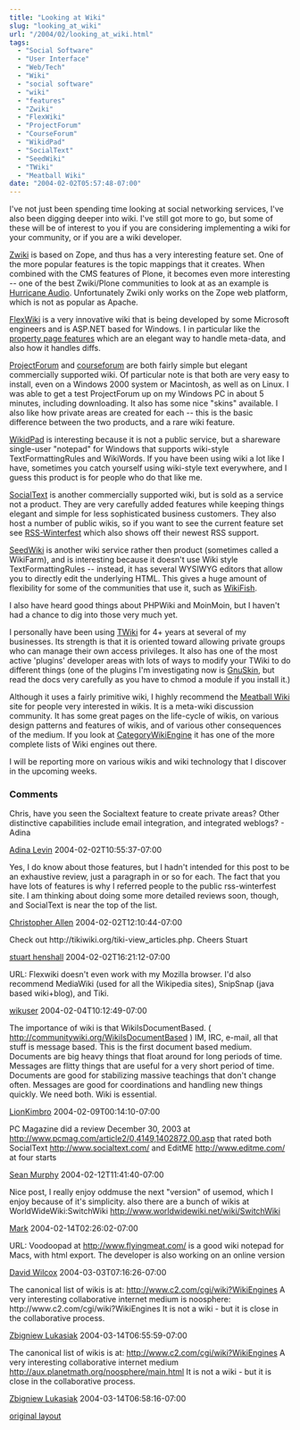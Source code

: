 ```yaml
---
title: "Looking at Wiki"
slug: "looking_at_wiki"
url: "/2004/02/looking_at_wiki.html"
tags:
  - "Social Software"
  - "User Interface"
  - "Web/Tech"
  - "Wiki"
  - "social software"
  - "wiki"
  - "features"
  - "Zwiki"
  - "FlexWiki"
  - "ProjectForum"
  - "CourseForum"
  - "WikidPad"
  - "SocialText"
  - "SeedWiki"
  - "TWiki"
  - "Meatball Wiki"
date: "2004-02-02T05:57:48-07:00"
---
```

<p>I've not just been spending time looking at social networking services, I've also been digging deeper into wiki. I've still got more to go, but some of these will be of interest to you if you are considering implementing a wiki for your community, or if you are a wiki developer.</p>
<p><a href="http://www.zwiki.org">Zwiki</a> is based on Zope, and thus has a very interesting feature set. One of the more popular features is the topic mappings that it creates. When combined with the CMS features of Plone, it becomes even more interesting -- one of the best Zwiki/Plone communities to look at as an example is <a href="http://doc.hydrogenaudio.org/wikis/hydrogenaudio/FrontPage">Hurricane Audio</a>. Unfortunately Zwiki only works on the Zope web platform, which is not as popular as Apache.</p>
<p><a href="http://www.flexwiki.com">FlexWiki</a> is a very innovative wiki that is being developed by some Microsoft engineers and is ASP.NET based for Windows. I in particular like the <a href="http://flexwiki.com/default.aspx/FlexWiki.ExamplePropertyPage">property page features</a> which are an elegant way to handle meta-data, and also how it handles diffs.</p>
<p><a href="http://www.projectforum.com">ProjectForum</a> and <a href="http://www.courseforum.com">courseforum</a> are both fairly simple but elegant commercially supported wiki. Of particular note is that both are very easy to install, even on a Windows 2000 system or Macintosh, as well as on Linux. I was able to get a test ProjectForum up on my Windows PC in about 5 minutes, including downloading. It also has some nice &quot;skins&quot; available. I also like how private areas are created for each -- this is the basic difference between the two products, and a rare wiki feature.</p>
<p><a href="http://www.jhorman.org/wikidPad/">WikidPad</a> is interesting because it is not a public service, but a shareware single-user &quot;notepad&quot; for Windows that supports wiki-style TextFormattingRules and WikiWords. If you have been using wiki a lot like I have, sometimes you catch yourself using wiki-style text everywhere, and I guess this product is for people who do that like me.</p>
<p><a href="http://www.socialtext.com">SocialText</a> is another commercially supported wiki, but is sold as a service not a product. They are very carefully added features while keeping things elegant and simple for less sophisticated business customers. They also host a number of public wikis, so if you want to see the current feature set see <a href="http://http://www.socialtext.net/rss-winterfest">RSS-Winterfest</a> which also shows off their newest RSS support.</p>
<p><a href="http://www.seedwiki.com">SeedWiki</a> is another wiki service rather then product (sometimes called a WikiFarm), and is interesting because it doesn't use Wiki style TextFormattingRules -- instead, it has several WYSIWYG editors that allow you to directly edit the underlying HTML. This gives a huge amount of flexibility for some of the communities that use it, such as <a href="http://www.seedwiki.com/page.cfm?doc=WikiFish&amp;wikiid=1231">WikiFish</a>.</p>
<p>I also have heard good things about PHPWiki and MoinMoin, but I haven't had a chance to dig into those very much yet.</p>
<p>I personally have been using <a href="http://www.twiki.org">TWiki</a> for 4+ years at several of my businesses. Its strength is that it is oriented toward allowing private groups who can manage their own access privileges. It also has one of the most active 'plugins' developer areas with lots of ways to modify your TWiki to do different things (one of the plugins I'm investigating now is <a href="//http://twiki.org/cgi-bin/view/Codev/EvEm&gt;EvEm&lt;/a&gt;). My only complaints are that TWiki is rather hard to install, and that the default skin isn't very elegant (I recommend the &lt;a href=">GnuSkin</a>, but read the docs very carefully as you have to chmod a module if you install it.)</p>
<p>Although it uses a fairly primitive wiki, I highly recommend the <a href="http://www.usemod.com/cgi-bin/mb.pl?MeatballWiki">Meatball Wiki</a> site for people very interested in wikis. It is a meta-wiki discussion community. It has some great pages on the life-cycle of wikis, on various design patterns and features of wikis, and of various other consequences of the medium. If you look at <a href="http://www.usemod.com/cgi-bin/mb.pl?back=CategoryWikiEngine">CategoryWikiEngine</a> it has one of the more complete lists of Wiki engines out there.</p>
<p>I will be reporting more on various wikis and wiki technology that I discover in the upcoming weeks.</p>
<footer><h3>Comments</h3>
<div class="u-comment h-cite">
<p class="p-content p-name">Chris, have you seen the Socialtext feature to create private areas? Other distinctive capabilities include email integration, and integrated weblogs?
- Adina
</p>
<a class="u-author h-card" href="http://www.socialtext.com">Adina Levin</a>
<time class="dt-published" datetime="2004-02-02T10:55:37-07:00">2004-02-02T10:55:37-07:00</time>
</div>
<div class="u-comment h-cite">
<p class="p-content p-name">Yes, I do know about those features, but I hadn't intended for this post to be an exhaustive review, just a paragraph in or so for each. The fact that you have lots of features is why I referred people to the public rss-winterfest site.
I am thinking about doing some more detailed reviews soon, though, and SocialText is near the top of the list.
</p>
<a class="u-author h-card" href="http://www.lifewithalacrity.com/">Christopher Allen</a>
<time class="dt-published" datetime="2004-02-02T12:10:44-07:00">2004-02-02T12:10:44-07:00</time>
</div>
<div class="u-comment h-cite">
<p class="p-content p-name">Check out http://tikiwiki.org/tiki-view_articles.php.
Cheers
Stuart
</p>
<a class="u-author h-card" href="http://www.henshall.com/blog/">stuart henshall</a>
<time class="dt-published" datetime="2004-02-02T16:21:12-07:00">2004-02-02T16:21:12-07:00</time>
</div>
<div class="u-comment h-cite">
<p class="p-content p-name">URL:
Flexwiki doesn't even work with my Mozilla browser.
I'd also recommend MediaWiki (used for all the Wikipedia sites), SnipSnap (java based wiki+blog), and Tiki.
</p>
<a class="u-author h-card" href="#">wikuser</a>
<time class="dt-published" datetime="2004-02-04T10:12:49-07:00">2004-02-04T10:12:49-07:00</time>
</div>
<div class="u-comment h-cite">
<p class="p-content p-name">The importance of wiki is that WikiIsDocumentBased.
( <a href="http://communitywiki.org/WikiIsDocumentBased">http://communitywiki.org/WikiIsDocumentBased</a> )
IM, IRC, e-mail, all that stuff is message based. This is the first document based medium.
Documents are big heavy things that float around for long periods of time. Messages are flitty things that are useful for a very short period of time. Documents are good for stabilizing massive teachings that don't change often. Messages are good for coordinations and handling new things quickly.
We need both. Wiki is essential.
</p>
<a class="u-author h-card" href="http://speakeasy.org/~lion/">LionKimbro</a>
<time class="dt-published" datetime="2004-02-09T00:14:10-07:00">2004-02-09T00:14:10-07:00</time>
</div>
<div class="u-comment h-cite">
<p class="p-content p-name">PC Magazine did a review December 30, 2003 at <a href="http://www.pcmag.com/article2/0,4149,1402872,00.asp">http://www.pcmag.com/article2/0,4149,1402872,00.asp</a> that rated both SocialText <a href="http://www.socialtext.com/">http://www.socialtext.com/</a> and EditME <a href="http://www.editme.com/">http://www.editme.com/</a> at four starts
</p>
<a class="u-author h-card" href="http://www.skmurphy.com">Sean Murphy</a>
<time class="dt-published" datetime="2004-02-12T11:41:40-07:00">2004-02-12T11:41:40-07:00</time>
</div>
<div class="u-comment h-cite">
<p class="p-content p-name">Nice post,  I really enjoy oddmuse the next "version" of usemod, which I enjoy because of it's simplicity.
also there are a bunch of wikis at WorldWideWiki:SwitchWiki
<a href="http://www.worldwidewiki.net/wiki/SwitchWiki">http://www.worldwidewiki.net/wiki/SwitchWiki</a>
</p>
<a class="u-author h-card" href="http://markdilley.2ya.com">Mark</a>
<time class="dt-published" datetime="2004-02-14T02:26:02-07:00">2004-02-14T02:26:02-07:00</time>
</div>
<div class="u-comment h-cite">
<p class="p-content p-name">URL:
Voodoopad at <a href="http://www.flyingmeat.com/">http://www.flyingmeat.com/</a> is a good wiki notepad for Macs, with html export. The developer is also working on an online version
</p>
<a class="u-author h-card" href="#">David Wilcox</a>
<time class="dt-published" datetime="2004-03-03T07:16:26-07:00">2004-03-03T07:16:26-07:00</time>
</div>
<div class="u-comment h-cite">
<p class="p-content p-name">The canonical list of wikis is at: <a href="http://www.c2.com/cgi/wiki?WikiEngines">http://www.c2.com/cgi/wiki?WikiEngines</a>
A very interesting collaborative internet medium is noosphere: http://www.c2.com/cgi/wiki?WikiEngines It is not a wiki - but it is close in the collaborative process.
</p>
<a class="u-author h-card" href="http://zby.aster.net.pl/kwiki">Zbigniew Lukasiak</a>
<time class="dt-published" datetime="2004-03-14T06:55:59-07:00">2004-03-14T06:55:59-07:00</time>
</div>
<div class="u-comment h-cite">
<p class="p-content p-name">The canonical list of wikis is at: <a href="http://www.c2.com/cgi/wiki?WikiEngines">http://www.c2.com/cgi/wiki?WikiEngines</a>
A very interesting collaborative internet medium <a href="http://aux.planetmath.org/noosphere/main.html">http://aux.planetmath.org/noosphere/main.html</a> It is not a wiki - but it is close in the collaborative process.
</p>
<a class="u-author h-card" href="http://zby.aster.net.pl/kwiki">Zbigniew Lukasiak</a>
<time class="dt-published" datetime="2004-03-14T06:58:16-07:00">2004-03-14T06:58:16-07:00</time>
</div>
</footer>
<p class="previous"><a href="/previous/2004/02/looking_at_wiki.html" rel="syndication nofollow" class="u-syndication" >original layout</a></p>
